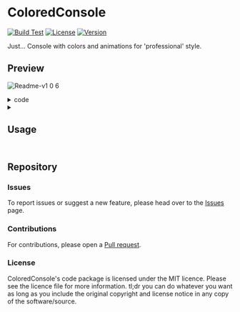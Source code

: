 # ColoredConsole
[![Build Test](https://github.com/VladDen4/ColoredConsole/actions/workflows/ci.yml/badge.svg?branch=master&event=push)](https://github.com/VladDen4/ColoredConsole/actions/workflows/ci.yml)
[![License](https://img.shields.io/github/license/VladDen4/ColoredConsole)](https://github.com/VladDen4/ColoredConsole/blob/master/LICENSE)
[![Version](https://img.shields.io/github/v/release/VladDen4/ColoredConsole?label=Version)](https://github.com/VladDen4/ColoredConsole/releases/latest)

Just... Console with colors and animations for 'professional' style.

## Preview
![Readme-v1 0 6](https://user-images.githubusercontent.com/33760265/228528705-0f4af36a-a976-4ec8-8929-16705e39bd6f.gif)

<details>
    <summary>code</summary>
    
```csharp
private static void Main(string[] args)
{
    TestColor();
    TestSpinner();
    TestLoader();

    Thread.Sleep(1000);

    Writer.Log("Exit . . .");
    Console.ReadKey();
}

public static void TestColor()
{
    Writer.Log("TODO: fix files on server");
    Writer.Log("Initialize colors . . .", LogStatus.Default);
    Writer.Log("We have new update. Downloading . . .", LogStatus.Info);

    for (byte i = 1; i < 6; i++)
    {
        Writer.Log($"Download part {i}/5");
        Thread.Sleep(200);
    }
    
    Writer.Log("All files downloaded. Installing . . .", LogStatus.Success);
    Writer.Log("Some troubles found.", LogStatus.Warning);
    Writer.Log("Whoops! Error occured. Get some help.", LogStatus.Error);
}
    
public static void TestSpinner()
{
    Spinner spinner = new("Trying to fix");
    spinner.Start();
    Thread.Sleep(5000);
    spinner.Stop(false);
}

public static void TestLoader()
{
    Loader loader = new("Downloading");
    loader.Start();

    for (byte i = 0; i < 51; i++)
    {
        loader.SetProgress(i);
        Thread.Sleep(100);
    }

    loader.Stop(false);
}
```
</details>

<details>
    <summary><h2>Usage<h2></summary>

### Download
Download the source code of the [Latest version](https://github.com/VladDen4/ColoredConsole/releases/latest) and integrate it into your project. You can only use the parts you need from the ones listed (Spinner and loader are optional).

- **LogStatus** - enum class containing colors for logging. You can change it to your own at any time.
- **Writer** - main class for logging. (Requied LogStatus class)
- **Spinner** - designed to show that the program is performing some task. (Requied Writer class)
- **Loader** - designed to demonstrate the percentage of task completion. (Requied Writer class)

<hr>

### Manual
Method Writer.**Log** is the main one for logging. Params:
- `string _text` (required) - Text to display.
- `LogStatus _color` (default: LogStatus.Comment) - Text color. See colors in [LogStatus](https://github.com/VladDen4/ColoredConsole/blob/09ccdaa5498d710fcadeb913b35c56e3ad5faf9a/ColoredConsole/LogStatus.cs).
- `bool _newline` (default: true) - Is a newline needed?
- `bool _timestamp` (default: true) - Is a timestamp needed?
- `bool _toFile` (default: true; recording will not be done without first calling the `CreateLogFile` method) - Do you need to write to a file?
    
Some examples:
```csharp
Writer.Log("Message");                            // [15:41:25] Message  // DarkGray
Writer.Log("Message", LogStatus.Warning);         // [15:41:25] Message  // Yellow
Writer.Log("Message", LogStatus.Default, false);  // [15:41:25] Message  // Gray, without newline (\r\n)
Writer.Log("Message", _timestamp: false);         // Message             // DarkGray
Writer.Log("Message", _toFile: false);            // [15:41:25] Message  // DarkGray, without logging to file
```

<hr>

The Writer.**CreateLogfile** method is responsible for creating a file to which logs will be written. Params:
- `string _directoryName` (required) - Log folder name. Final path: .\logs\directoryName\yy.MM.dd-HH.mm.ss.log.

Example:
```csharp
Writer.CreateLogFile("v1.0.6"); // After starting the project, a file will be created along the path ".\logs\v1.0.6\23.03.29-15:41:25.log"
```

<img src="https://user-images.githubusercontent.com/33760265/228566498-97983abb-3718-4096-8021-878039c6632e.png" alt="Lamp" width="16" height="16"></img>
Tip: You can change date formatting for Writer.Log [here](https://github.com/VladDen4/ColoredConsole/blob/1c099fde66437a6369915adf3cf5c7bd2ff129b9/ColoredConsole/Writer.cs#L93) and for LogFile [here](https://github.com/VladDen4/ColoredConsole/blob/1c099fde66437a6369915adf3cf5c7bd2ff129b9/ColoredConsole/Writer.cs#L52).
</details>

## Repository

### Issues
To report issues or suggest a new feature, please head over to the [Issues](https://github.com/VladDen4/ColoredConsole/issues) page.

### Contributions
For contributions, please open a [Pull request](https://github.com/VladDen4/ColoredConsole/pull/new).

### License
ColoredConsole's code package is licensed under the MIT licence. Please see the licence file for more information. tl;dr you can do whatever you want as long as you include the original copyright and license notice in any copy of the software/source.
